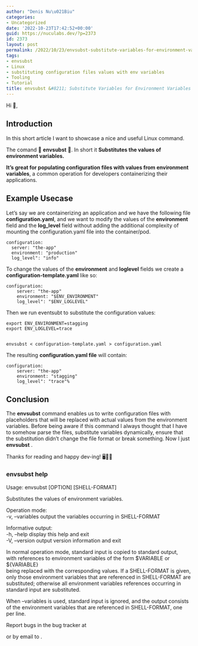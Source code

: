 ```yaml
---
author: "Denis Nu\u021Biu"
categories:
- Uncategorized
date: '2022-10-23T17:42:52+00:00'
guid: https://nuculabs.dev/?p=2373
id: 2373
layout: post
permalink: /2022/10/23/envsubst-substitute-variables-for-environment-variables/
tags:
- envsubst
- Linux
- substituting configuration files values with env variables
- Tooling
- Tutorial
title: envsubst &#8211; Substitute Variables for Environment Variables
---
```

Hi 👋,


## Introduction


In this short article I want to showcase a nice and useful Linux command.


The comand 🥁 **envsubst** 🥁. In short it **Substitutes the values of environment variables.**


**It’s great for populating configuration files with values from environment variables**, a common operation for developers containerizing their applications.


## Example Usecase


Let’s say we are containerizing an application and we have the following file **configuration.yaml**, and we want to modify the values of the **environment** field and the **log\_level** field without adding the additional complexity of mounting the configuration.yaml file into the container/pod.


```
configuration:
  server: "the-app"
  environment: "production"
  log_level": "info"
```


To change the values of the **environment** and **loglevel** fields we create a **configuration-template.yaml** like so:


```
configuration:
    server: "the-app"
    environment: "$ENV_ENVIRONMENT"
    log_level": "$ENV_LOGLEVEL"
```


Then we run eventsubt to substitute the configuration values:


```
export ENV_ENVIRONMENT=stagging
export ENV_LOGLEVEL=trace


envsubst < configuration-template.yaml > configuration.yaml
```


The resulting **configuration.yaml file** will contain:


```
configuration:
    server: "the-app"
    environment: "stagging"
    log_level": "trace"%  
```


## Conclusion


The **envsubst** command enables us to write configuration files with placeholders that will be replaced with actual values from the environment variables. Before being aware if this command I always thought that I have to somehow parse the files, substitute variables dynamically, ensure that the substitution didn’t change the file format or break something. Now I just **envsubst** .


Thanks for reading and happy dev-ing! 🖥️🧑‍💻


### envsubst help


Usage: envsubst \[OPTION\] \[SHELL-FORMAT\]


Substitutes the values of environment variables.


Operation mode:  
-v, –variables output the variables occurring in SHELL-FORMAT


Informative output:  
-h, –help display this help and exit  
-V, –version output version information and exit


In normal operation mode, standard input is copied to standard output,  
with references to environment variables of the form $VARIABLE or ${VARIABLE}  
being replaced with the corresponding values. If a SHELL-FORMAT is given,  
only those environment variables that are referenced in SHELL-FORMAT are  
substituted; otherwise all environment variables references occurring in  
standard input are substituted.


When –variables is used, standard input is ignored, and the output consists  
of the environment variables that are referenced in SHELL-FORMAT, one per line.


Report bugs in the bug tracker at 
 
or by email to 
.